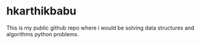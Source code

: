 # hkarthikbabu
This is my public github repo where i would be solving data structures and algorithms python problems.
